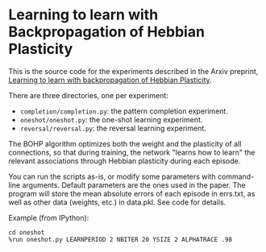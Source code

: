 # Learning to learn with Backpropagation of Hebbian Plasticity

This is the source code for the experiments described in the Arxiv preprint, [Learning to learn with backpropagation of Hebbian Plasticity](https://arxiv.org/abs/1609.02228).

There are three directories, one per experiment:

* `completion/completion.py`: the pattern completion experiment.
* `oneshot/oneshot.py`: the one-shot learning experiment.
* `reversal/reversal.py`: the reversal learning experiment.

The BOHP algorithm optimizes both the weight and the plasticity of all
connections, so that during training, the network "learns how to learn" the relevant associations through Hebbian plasticity during each episode.

You can run the scripts as-is, or modify some parameters with command-line arguments. Default parameters are the ones used in the paper.
The program will store the mean absolute errors of each episode in errs.txt, as well as other data (weights, etc.) in data.pkl. See code for details.

Example (from IPython):

    cd oneshot
    %run oneshot.py LEARNPERIOD 2 NBITER 20 YSIZE 2 ALPHATRACE .98

